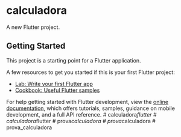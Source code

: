 # calculadora

A new Flutter project.

## Getting Started

This project is a starting point for a Flutter application.

A few resources to get you started if this is your first Flutter project:

- [Lab: Write your first Flutter app](https://docs.flutter.dev/get-started/codelab)
- [Cookbook: Useful Flutter samples](https://docs.flutter.dev/cookbook)

For help getting started with Flutter development, view the
[online documentation](https://docs.flutter.dev/), which offers tutorials,
samples, guidance on mobile development, and a full API reference.
#   c a l c u l a d o r a _ f l u t t e r  
 #   c a l c u l a d o r a _ f l u t t e r  
 #   p r o v a _ c a l c u l a d o r a  
 #   p r o v a _ c a l c u l a d o r a  
 #   p r o v a _ c a l c u l a d o r a  
 